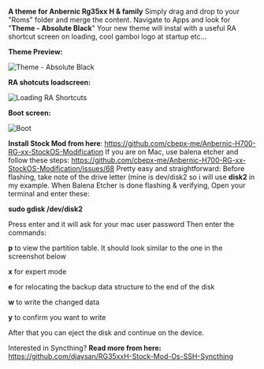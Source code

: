 **A theme for Anbernic Rg35xx H & family**
Simply drag and drop to your "Roms" folder and merge the content.
Navigate to Apps and look for "**Theme - Absolute Black**"
Your new theme will instal with a useful RA shortcut screen on loading, cool gamboi logo at startup etc...

**Theme Preview:**

![Theme - Absolute Black](https://github.com/user-attachments/assets/989aaf62-c215-43ca-89c5-624f8c410bdc)


**RA shotcuts loadscreen:**

![Loading RA Shortcuts](https://github.com/user-attachments/assets/a483e3a8-90f0-4547-8c1b-cf3aa2c23907)

**Boot screen:**

![Boot](https://github.com/user-attachments/assets/40a4450c-9727-4779-8602-4c562e46b286)

**Install Stock Mod from here**: https://github.com/cbepx-me/Anbernic-H700-RG-xx-StockOS-Modification
If you are on Mac, use balena etcher and follow these steps: https://github.com/cbepx-me/Anbernic-H700-RG-xx-StockOS-Modification/issues/68
Pretty easy and straightforward:
Before flashing, take note of the drive letter (mine is dev/disk2 so i will use **disk2** in my example.
When Balena Etcher is done flashing & verifying, Open your terminal and enter these:

**sudo gdisk /dev/disk2**

Press enter and it will ask for your mac user password
Then enter the commands:

**p** to view the partition table. It should look similar to the one in the screenshot below

**x** for expert mode

**e** for relocating the backup data structure to the end of the disk

**w** to write the changed data

**y** to confirm you want to write

After that you can eject the disk and continue on the device.



Interested in Syncthing? 
**Read more from here:** https://github.com/djaysan/RG35xxH-Stock-Mod-Os-SSH-Syncthing
